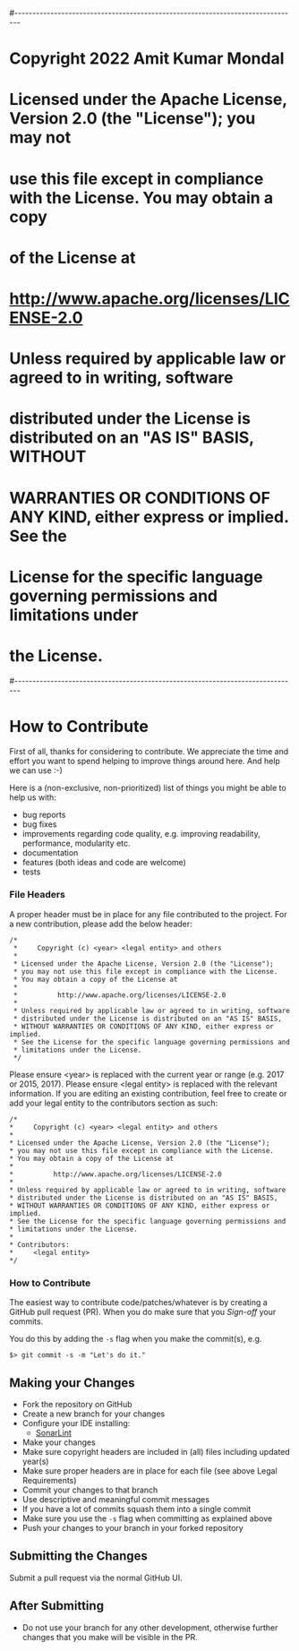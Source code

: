 #-------------------------------------------------------------------------------
# Copyright 2022 Amit Kumar Mondal
# 
# Licensed under the Apache License, Version 2.0 (the "License"); you may not
# use this file except in compliance with the License.  You may obtain a copy
# of the License at
# 
#   http://www.apache.org/licenses/LICENSE-2.0
# 
# Unless required by applicable law or agreed to in writing, software
# distributed under the License is distributed on an "AS IS" BASIS, WITHOUT
# WARRANTIES OR CONDITIONS OF ANY KIND, either express or implied.  See the
# License for the specific language governing permissions and limitations under
# the License.
#-------------------------------------------------------------------------------
# How to Contribute

First of all, thanks for considering to contribute. We appreciate the time and effort you want to
spend helping to improve things around here. And help we can use :-)

Here is a (non-exclusive, non-prioritized) list of things you might be able to help us with:

* bug reports
* bug fixes
* improvements regarding code quality, e.g. improving readability, performance, modularity etc.
* documentation
* features (both ideas and code are welcome)
* tests

### File Headers
A proper header must be in place for any file contributed to the project. For a new contribution, please add the below header:

```
/*
 *     Copyright (c) <year> <legal entity> and others
 *
 * Licensed under the Apache License, Version 2.0 (the "License");
 * you may not use this file except in compliance with the License.
 * You may obtain a copy of the License at
 *
 *          http://www.apache.org/licenses/LICENSE-2.0
 *
 * Unless required by applicable law or agreed to in writing, software
 * distributed under the License is distributed on an "AS IS" BASIS,
 * WITHOUT WARRANTIES OR CONDITIONS OF ANY KIND, either express or implied.
 * See the License for the specific language governing permissions and
 * limitations under the License.
 */
 ```

 Please ensure \<year\> is replaced with the current year or range (e.g. 2017 or 2015, 2017).
 Please ensure \<legal entity\> is replaced with the relevant information. If you are editing an existing contribution, feel free
 to create or add your legal entity to the contributors section as such:

 ```
/*
 *     Copyright (c) <year> <legal entity> and others
 *
 * Licensed under the Apache License, Version 2.0 (the "License");
 * you may not use this file except in compliance with the License.
 * You may obtain a copy of the License at
 *
 *          http://www.apache.org/licenses/LICENSE-2.0
 *
 * Unless required by applicable law or agreed to in writing, software
 * distributed under the License is distributed on an "AS IS" BASIS,
 * WITHOUT WARRANTIES OR CONDITIONS OF ANY KIND, either express or implied.
 * See the License for the specific language governing permissions and
 * limitations under the License.
 *
 * Contributors:
 *     <legal entity>
 */
 ```

### How to Contribute
The easiest way to contribute code/patches/whatever is by creating a GitHub pull request (PR). When you do make sure that you *Sign-off* your commits.

You do this by adding the `-s` flag when you make the commit(s), e.g.

    $> git commit -s -m "Let's do it."

## Making your Changes

* Fork the repository on GitHub
* Create a new branch for your changes
* Configure your IDE installing:
  * [SonarLint](http://www.sonarlint.org/eclipse/index.html)
* Make your changes
* Make sure copyright headers are included in (all) files including updated year(s)
* Make sure proper headers are in place for each file (see above Legal Requirements)
* Commit your changes to that branch
* Use descriptive and meaningful commit messages
* If you have a lot of commits squash them into a single commit
* Make sure you use the `-s` flag when committing as explained above
* Push your changes to your branch in your forked repository

## Submitting the Changes

Submit a pull request via the normal GitHub UI.

## After Submitting

* Do not use your branch for any other development, otherwise further changes that you make will be visible in the PR.
